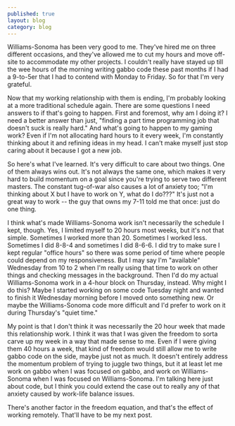 ```yaml
---
published: true
layout: blog
category: blog
---
```


Williams-Sonoma has been very good to me. They've hired me on three different occasions, and they've allowed me to cut my hours and move off-site to accommodate my other projects. I couldn't really have stayed up till the wee hours of the morning writing gabbo code these past months if I had a 9-to-5er that I had to contend with Monday to Friday. So for that I'm very grateful.

Now that my working relationship with them is ending, I'm probably looking at a more traditional schedule again. There are some questions I need answers to if that's going to happen. First and foremost, why am I doing it? I need a better answer than just, "finding a part time programming job that doesn't suck is really hard." And what's going to happen to my gaming work? Even if I'm not allocating hard hours to it every week, I'm constantly thinking about it and refining ideas in my head. I can't make myself just stop caring about it because I got a new job.

So here's what I've learned. It's very difficult to care about two things. One of them always wins out. It's not always the same one, which makes it very hard to build momentum on a goal since you're trying to serve two different masters. The constant tug-of-war also causes a lot of anxiety too; "I'm thinking about X but I have to work on Y, what do I do???" It's just not a great way to work -- the guy that owns my 7-11 told me that once: just do one thing.

I think what's made Williams-Sonoma work isn't necessarily the schedule I kept, though. Yes, I limited myself to 20 hours most weeks, but it's not that simple. Sometimes I worked more than 20. Sometimes I worked less. Sometimes I did 8-8-4 and sometimes I did 8-6-6. I did try to make sure I kept regular "office hours" so there was some period of time where people could depend on my responsiveness. But I may say I'm "available" Wednesday from 10 to 2 when I'm really using that time to work on other things and checking messages in the background. Then I'd do my actual Williams-Sonoma work in a 4-hour block on Thursday, instead. Why might I do this? Maybe I started working on some code Tuesday night and wanted to finish it Wednesday morning before I moved onto something new. Or maybe the Williams-Sonoma code more difficult and I'd prefer to work on it during Thursday's "quiet time."

My point is that I don't think it was necessarily the 20 hour week that made this relationship work. I think it was that I was given the freedom to sorta carve up my week in a way that made sense to me. Even if I were giving them 40 hours a week, that kind of freedom would still allow me to write gabbo code on the side, maybe just not as much. It doesn't entirely address the momentum problem of trying to juggle two things, but it at least let me work on gabbo when I was focused on gabbo, and work on Williams-Sonoma when I was focused on Williams-Sonoma. I'm talking here just about code, but I think you could extend the case out to really any of that anxiety caused by work-life balance issues.

There's another factor in the freedom equation, and that's the effect of working remotely. That'll have to be my next post.

